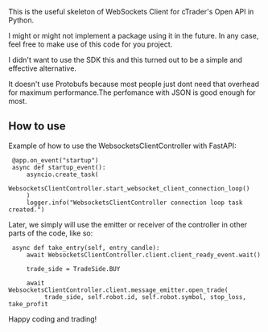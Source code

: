 This is the useful skeleton of WebSockets Client for cTrader's Open API in Python. 

I might or might not implement a package using it in the future. In any case, feel free to make use of this code for you project.

I didn't want to use the SDK this and this turned out to be a simple and effective alternative. 

It doesn't use Protobufs because most people just dont need that overhead for maximum performance.The perfomance with JSON is good enough for most.

## How to use

Example of how to use the WebsocketsClientController with FastAPI:

     @app.on_event("startup")
     async def startup_event():
         asyncio.create_task(
             WebsocketsClientController.start_websocket_client_connection_loop()
         )
         logger.info("WebsocketsClientController connection loop task created.")

Later, we simply will use the emitter or receiver of the controller in other parts of the code, like so:

     async def take_entry(self, entry_candle):
         await WebsocketsClientController.client.client_ready_event.wait()

         trade_side = TradeSide.BUY

         await WebsocketsClientController.client.message_emitter.open_trade(
              trade_side, self.robot.id, self.robot.symbol, stop_loss, take_profit

Happy coding and trading!

